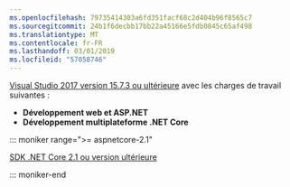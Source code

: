 ```yaml
---
ms.openlocfilehash: 79735414303a6fd351facf68c2d404b96f8565c7
ms.sourcegitcommit: 24b1f6decbb17bb22a45166e5fdb0845c65af498
ms.translationtype: MT
ms.contentlocale: fr-FR
ms.lasthandoff: 03/01/2019
ms.locfileid: "57058746"
---
```

[Visual Studio 2017 version 15.7.3 ou ultérieure](https://visualstudio.microsoft.com/downloads/) avec les charges de travail suivantes :

* **Développement web et ASP.NET**
* **Développement multiplateforme .NET Core**

::: moniker range=">= aspnetcore-2.1"

[SDK .NET Core 2.1 ou version ultérieure](https://www.microsoft.com/net/download/windows)

::: moniker-end
